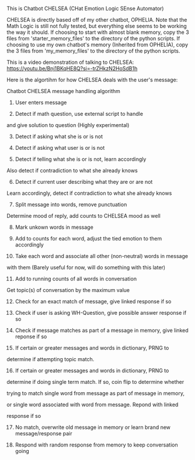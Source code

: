 This is Chatbot CHELSEA (CHat Emotion Logic SEnse Automator)


CHELSEA is directly based off of my other chatbot, OPHELIA.
Note that the Math Logic is still not fully tested, but everything else seems to be working the way it should.
If choosing to start with almost blank memory, copy the 3 files from 'starter_memory_files' to the directory of the python scripts.
If choosing to use my own chatbot's memory (Inherited from OPHELIA), copy the 3 files from 'my_memory_files' to the directory of the python scripts.


This is a video demonstration of talking to CHELSEA: https://youtu.be/Bnj1BKqHE8Q?si=-trZHkzN2HoSdB1h


Here is the algortihm for how CHELSEA deals with the user's message:



 Chatbot CHELSEA message handling algorithm 



 1. User enters message



 2. Detect if math question, use external script to handle

 and give solution to question (Highly experimental)



 3. Detect if asking what she is or is not



 4. Detect if asking what user is or is not



 5. Detect if telling what she is or is not, learn accordingly

 Also detect if contradiction to what she already knows



 6. Detect if current user describing what they are or are not

 Learn accordingly, detect if contradiction to what she already knows



 7. Split message into words, remove punctuation

 Determine mood of reply, add counts to CHELSEA mood as well



 8. Mark unkown words in message



 9. Add to counts for each word, adjust the tied emotion to them accordingly



 10. Take each word and associate all other (non-neutral) words in message 

 with them (Barely useful for now, will do something with this later)



 11. Add to running counts of all words in conversation

 Get topic(s) of conversation by the maximum value



 12. Check for an exact match of message, give linked response if so


 13. Check if user is asking WH-Question, give possible answer response if so


 14. Check if message matches as part of a message in memory,
 give linked reponse if so



 15. If certain  or greater messages and words in dictionary, PRNG to

 determine if attempting topic match. 



 16. If certain  or greater messages and words in dictionary, PRNG to

 determine if doing single term match. If so, coin flip to determine whether

 trying to match single word from message as part of message in memory,

 or single word associated with word from message. Repond with linked 

 response if so



 17. No match, overwrite old message in memory or learn brand new message/response pair



 18. Respond with random response from memory to keep conversation going

 
